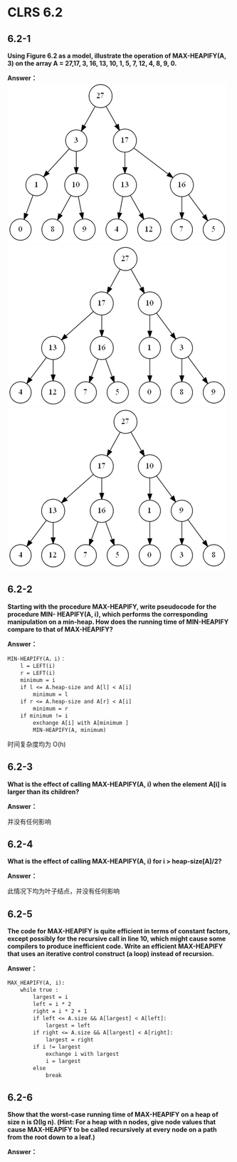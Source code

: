 # CLRS 6.2

## 6.2-1
**Using Figure 6.2 as a model, illustrate the operation of MAX-HEAPIFY(A, 3) on the array A = 27,17, 3, 16, 13, 10, 1, 5, 7, 12, 4, 8, 9, 0.**

**Answer：**
![](https://github.com/MurphysL/Introduction-to-Algorithms/blob/master/src/C6/img/s6.2-1.1.png)
![](https://github.com/MurphysL/Introduction-to-Algorithms/blob/master/src/C6/img/s6.2-1.2.png)
![](https://github.com/MurphysL/Introduction-to-Algorithms/blob/master/src/C6/img/s6.2-1.3.png)

## 6.2-2

**Starting with the procedure MAX-HEAPIFY, write pseudocode for the procedure MIN- HEAPIFY(A, i), which performs the corresponding manipulation on a min-heap. How does the running time of MIN-HEAPIFY compare to that of MAX-HEAPIFY?**

**Answer：**
```
MIN-HEAPIFY(A，i)：
	l = LEFT(i)
	r = LEFT(i)
	minimum = i
	if l <= A.heap-size and A[l] < A[i]
		minimum = l
	if r <= A.heap-size and A[r] < A[i]
		minimum = r
	if minimum != i
		exchange A[i] with A[minimum ]
		MIN-HEAPIFY(A, minimum)
```
时间复杂度均为 O(h)

## 6.2-3

**What is the effect of calling MAX-HEAPIFY(A, i) when the element A[i] is larger than its children?**

**Answer：**

并没有任何影响

## 6.2-4

**What is the effect of calling MAX-HEAPIFY(A, i) for i > heap-size[A]/2?**

**Answer：**

此情况下均为叶子结点，并没有任何影响

## 6.2-5
**The code for MAX-HEAPIFY is quite efficient in terms of constant factors, except possibly for the recursive call in line 10, which might cause some compilers to produce inefficient code. Write an efficient MAX-HEAPIFY that uses an iterative control construct (a loop) instead of recursion.**

**Answer：**
```
MAX_HEAPIFY(A, i):
	while true :
		largest = i
		left = i * 2
		right = i * 2 + 1
		if left <= A.size && A[largest] < A[left]:
			largest = left
		if right <= A.size && A[largest] < A[right]:
			largest = right
		if i != largest
			exchange i with largest
			i = largest
		else
			break
```

## 6.2-6

**Show that the worst-case running time of MAX-HEAPIFY on a heap of size n is Ω(lg n). (Hint: For a heap with n nodes, give node values that cause MAX-HEAPIFY to be called recursively at every node on a path from the root down to a leaf.)**

**Answer：**

